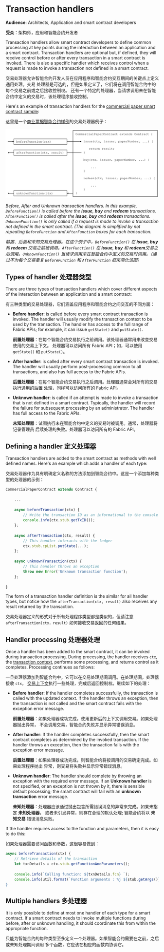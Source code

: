 # Transaction handlers

**Audience**: Architects, Application and smart contract developers

**受众**：架构师，应用和智能合约开发者

Transaction handlers allow smart contract developers to define common processing
at key points during the interaction between an application and a smart
contract. Transaction handlers are optional but, if defined, they will receive
control before or after every transaction in a smart contract is invoked. There
is also a specific handler which receives control when a request is made to
invoke a transaction not defined in a smart contract.

交易处理器允许智能合约开发人员在应用程序和智能合约交互期间的关键点上定义通用处理。交易
处理器是可选的，但是如果定义了，它们将在调用智能合约中的每个交易之前或之后接收控制权。
还有一个特定的处理器，当请求调用未在智能合约中定义的交易时，该处理程序接收控制。

Here's an example of transaction handlers for the [commercial paper smart
contract sample](./smartcontract.html):

这里是一个[商业票据智能合约样例](./smartcontract.html)的交易处理器例子：

![develop.transactionhandler](./develop.diagram.2.png)

*Before, After and Unknown transaction handlers. In this example,
`BeforeFunction()` is called before the **issue**, **buy** and **redeem**
transactions. `AfterFunction()` is called after the **issue**, **buy** and
**redeem** transactions. `UnknownFunction()` is only called if a request is made
to invoke a transaction not defined in the smart contract.  (The diagram is
simplified by not repeating `BeforeFunction` and `AfterFunction` boxes for each
transaction.*

*前置、后置和未知交易处理器。在这个例子中，`BeforeFunction()` 在 **issue**, **buy** 和 **redeem**
交易之前被调用。`AfterFunction()` 在 **issue**, **buy** 和 **redeem**交易之后调用。`UnknownFunction()`
当请求调用未在智能合约中定义的交易时调用。（通过不为每个交易重复 `BeforeFunction` 和 `AfterFunction` 框来简化该图）*

## Types of handler  处理器类型

There are three types of transaction handlers which cover different aspects
of the interaction between an application and a smart contract:

有三种类型的交易处理器，它们涵盖应用程序和智能合约之间交互的不同方面：

  * **Before handler**: is called before every smart contract transaction is
    invoked. The handler will usually modify the transaction context to be used
    by the transaction. The handler has access to the full range of Fabric APIs;
    for example, it can issue `getState()` and `putState()`.

    **前置处理器**：在每个智能合约交易执行之前调用。该处理器通常用来改变交易使用的交易上下文。
    处理器可以访问所有 Fabric API；如，可以使用 `getState()` 和 `putState()`。


  * **After handler**: is called after every smart contract transaction is
    invoked. The handler will usually perform post-processing common to all
    transactions, and also has full access to the Fabric APIs.

    **后置处理器**：在每个智能合约交易执行之后调用。处理器通常会对所有的交易执行通用的后置
    处理，同样可以访问所有的 Fabric API。


  * **Unknown handler**: is called if an attempt is made to invoke a transaction
    that is not defined in a smart contract. Typically, the handler will record
    the failure for subsequent processing by an administrator. The handler has
    full access to the Fabric APIs.

    **未知处理器**：试图执行未在智能合约中定义的交易时被调用。通常，处理器将记录管理员
    后续处理的失败。处理器可以访问所有的 Fabric API。


## Defining a handler  定义处理器

Transaction handlers are added to the smart contract as methods with well
defined names.  Here's an example which adds a handler of each type:

交易处理器作为具有明确定义名称的方法添加到智能合约中。这是一个添加每种类型的处理器的示例：

```JavaScript
CommercialPaperContract extends Contract {

    ...

    async beforeTransaction(ctx) {
        // Write the transaction ID as an informational to the console
        console.info(ctx.stub.getTxID());
    };

    async afterTransaction(ctx, result) {
        // This handler interacts with the ledger
        ctx.stub.cpList.putState(...);
    };

    async unknownTransaction(ctx) {
        // This handler throws an exception
        throw new Error('Unknown transaction function');
    };

}
```

The form of a transaction handler definition is the similar for all handler
types, but notice how the `afterTransaction(ctx, result)` also receives any
result returned by the transaction.

交易处理器定义的形式对于所有处理程序类型都是类似的，但请注意 `afterTransaction(ctx，result)` 
如何接收交易返回的任何结果。

## Handler processing  处理器处理

Once a handler has been added to the smart contract, it can be invoked during
transaction processing. During processing, the handler receives `ctx`, the
[transaction context](./transationcontext.md), performs some processing, and
returns control as it completes. Processing continues as follows:

一旦处理器添加到智能合约中，它可以在交易处理期间调用。在处理期间，处理器接收 `ctx`，
[交易上下文](./transationcontext.md)执行一些处理，完成后返回控制权。继续如下的处理：

* **Before handler**: If the handler completes successfully, the transaction is
  called with the updated context. If the handler throws an exception, then the
  transaction is not called and the smart contract fails with the exception
  error message.

  **前置处理器**：如果处理器成功完成，使用更新后的上下文调用交易。如果处理器抛出异常，
  不会调用交易，智能合约失败并显示异常错误消息。


* **After handler**: If the handler completes successfully, then the smart
  contract completes as determined by the invoked transaction. If the handler
  throws an exception, then the transaction fails with the exception error
  message.

  **后置处理器**：如果处理器成功完成，则智能合约将按调用的交易确定完成。如果处理程序抛出
  异常，则交易将失败并显示异常错误消息。


* **Unknown handler**: The handler should complete by throwing an exception with
  the required error message. If an **Unknown handler** is not specified, or an
  exception is not thrown by it, there is sensible default processing; the smart
  contract will fail with an **unknown transaction** error message.

  **未知处理器**：处理器应该通过抛出包含所需错误消息的异常来完成。如果未指定 **未知处理器**，
  或者未引发异常，则存在合理的默认处理; 智能合约将以 **未知交易** 错误消息失败。

If the handler requires access to the function and parameters, then it is easy to do this:

如果处理器需要访问函数和参数，这很容易做到：

```JavaScript
async beforeTransaction(ctx) {
    // Retrieve details of the transaction
    let txnDetails = ctx.stub.getFunctionAndParameters();

    console.info(`Calling function: ${txnDetails.fcn} `);
    console.info(util.format(`Function arguments : %j ${stub.getArgs()} ``);
}
```

## Multiple handlers  多处理器

It is only possible to define at most one handler of each type for a smart
contract. If a smart contract needs to invoke multiple functions during before,
after or unknown handling, it should coordinate this from within the appropriate
function.

只能为智能合约的每种类型至多定义一个处理器。如果智能合约需要在之前，之后或未知处理期间调用
多个函数，它应该在相应的函数内协调它。
